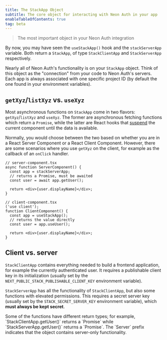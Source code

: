 ```yaml
---
title: The StackApp Object
subtitle: The core object for interacting with Neon Auth in your app
enableTableOfContents: true
tag: beta
---
```


> The most important object in your Neon Auth integration

By now, you may have seen the `useStackApp()` hook and the `stackServerApp` variable. Both return a `StackApp`, of type `StackClientApp` and `StackServerApp` respectively.

Nearly all of Neon Auth's functionality is on your `StackApp` object. Think of this object as the "connection" from your code to Neon Auth's servers. Each app is always associated with one specific project ID (by default the one found in your environment variables).

## `getXyz`/`listXyz` vs. `useXyz`

Most asynchronous functions on `StackApp` come in two flavors: `getXyz`/`listXyz` and `useXyz`. The former are asynchronous fetching functions which return a `Promise`, while the latter are React hooks that [suspend](https://react.dev/reference/react/Suspense) the current component until the data is available.

Normally, you would choose between the two based on whether you are in a React Server Component or a React Client Component. However, there are some scenarios where you use `getXyz` on the client, for example as the callback of an `onClick` handler.

```tsx shouldWrap
// server-component.tsx
async function ServerComponent() {
  const app = stackServerApp;
  // returns a Promise, must be awaited
  const user = await app.getUser();

  return <div>{user.displayName}</div>;
}

// client-component.tsx
('use client');
function ClientComponent() {
  const app = useStackApp();
  // returns the value directly
  const user = app.useUser();

  return <div>{user.displayName}</div>;
}
```

## Client vs. server

`StackClientApp` contains everything needed to build a frontend application, for example the currently authenticated user. It requires a publishable client key in its initialization (usually set by the `NEXT_PUBLIC_STACK_PUBLISHABLE_CLIENT_KEY` environment variable).

`StackServerApp` has all the functionality of `StackClientApp`, but also some functions with elevated permissions. This requires a secret server key (usually set by the `STACK_SECRET_SERVER_KEY` environment variable), which **must always be kept secret**.

<Admonition type="note">
Some of the functions have different return types; for example, `StackClientApp.getUser()` returns a `Promise<User>` while `StackServerApp.getUser()` returns a `Promise<ServerUser>`. The `Server` prefix indicates that the object contains server-only functionality.
</Admonition>
